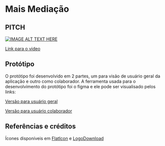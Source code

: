 # Mais Mediação

## PITCH

[![IMAGE ALT TEXT HERE](https://img.youtube.com/vi/wGG-nZALO4g/0.jpg)](https://www.youtube.com/watch?v=wGG-nZALO4g)

[Link para o video](https://www.youtube.com/watch?v=wGG-nZALO4g)

## Protótipo 

O protótipo foi desenvolvido em 2 partes, um para visão de usuário geral da aplicação e outro como colaborador. A ferramenta usada para o desenvolvimento do protótipo foi o figma e ele pode ser visualisado pelos links:

[Versão para usuário geral](https://www.figma.com/proto/e5Fr450I2yEuoZ6EGpaexa/LUA-Fluxo-comum?node-id=52%3A1080&scaling=min-zoom)

[Versão para usuário colaborador](https://www.figma.com/proto/Ggpn0jFXcvLkIquz0AXQek/LUA-Fluxo-Colaborador?node-id=52%3A1080&scaling=min-zoom)

## Referências e créditos

Ícones disponíveis em [FlatIcon](http://www.flaticon.com/) e [LogoDownload](http://logodownload.org)
